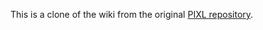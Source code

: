 This is a clone of the wiki from the original [PIXL repository](https://github.com/SAFEHR-data/PIXL.wiki.git).